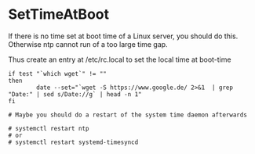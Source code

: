 # SetTimeAtBoot

If there is no time set at boot time of a Linux server, you should do this. Otherwise ntp cannot run of a too large time gap. 


Thus create an entry at /etc/rc.local to set the local time at boot-time 


```
if test "`which wget`" != ""
then
        date --set="`wget -S https://www.google.de/ 2>&1  | grep "Date:" | sed s/Date://g` | head -n 1"
fi

# Maybe you should do a restart of the system time daemon afterwards

# systemctl restart ntp
# or
# systemctl restart systemd-timesyncd

```


